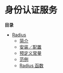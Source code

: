 身份认证服务
============

**目录**

-   [Radius](/book/radius.html)
    -   [简介](/intro/radius.html)
    -   [安装／配置](/radius/setup.html)
    -   [预定义常量](/radius/constants.html)
    -   [范例](/radius/examples.html)
    -   [Radius 函数](/ref/radius.html)
